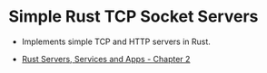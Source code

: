 # Simple Rust TCP Socket Servers

* Implements simple TCP and HTTP servers in Rust.

* [Rust Servers, Services and Apps - Chapter 2](https://livebook.manning.com/book/rust-servers-services-and-apps/chapter-2)
